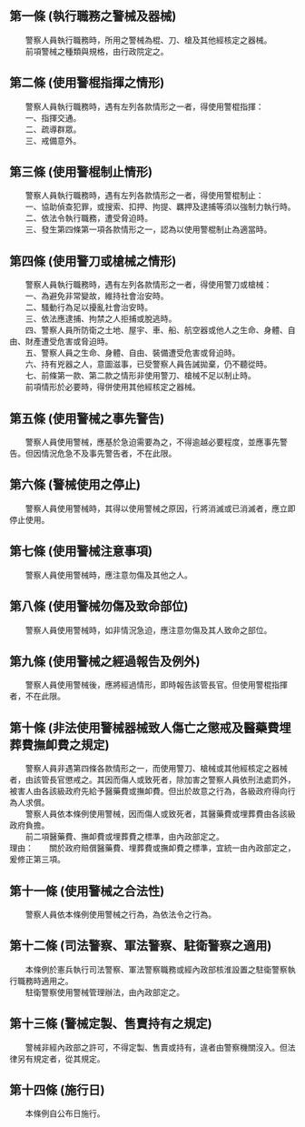 第一條 (執行職務之警械及器械)
-----------------------------
　　警察人員執行職務時，所用之警械為棍、刀、槍及其他經核定之器械。  
　　前項警械之種類與規格，由行政院定之。  


第二條 (使用警棍指揮之情形)
---------------------------
　　警察人員執行職務時，遇有左列各款情形之一者，得使用警棍指揮：  
　　一、指揮交通。  
　　二、疏導群眾。  
　　三、戒備意外。  


第三條 (使用警棍制止情形)
-------------------------
　　警察人員執行職務時，遇有左列各款情形之一者，得使用警棍制止：  
　　一、協助偵查犯罪，或搜索、扣押、拘提、羈押及逮捕等須以強制力執行時。  
　　二、依法令執行職務，遭受脅迫時。  
　　三、發生第四條第一項各款情形之一，認為以使用警棍制止為適當時。  


第四條 (使用警刀或槍械之情形)
-----------------------------
　　警察人員執行職務時，遇有左列各款情形之一者，得使用警刀或槍械：  
　　一、為避免非常變故，維持社會治安時。  
　　二、騷動行為足以擾亂社會治安時。  
　　三、依法應逮捕、拘禁之人拒捕或脫逃時。  
　　四、警察人員所防衛之土地、屋宇、車、船、航空器或他人之生命、身體、自由、財產遭受危害或脅迫時。  
　　五、警察人員之生命、身體、自由、裝備遭受危害或脅迫時。  
　　六、持有兇器之人，意圖滋事，已受警察人員告誡拋棄，仍不聽從時。  
　　七、前條第一款、第二款之情形非使用警刀、槍械不足以制止時。  
　　前項情形於必要時，得併使用其他經核定之器械。  


第五條 (使用警械之事先警告)
---------------------------
　　警察人員使用警械，應基於急迫需要為之，不得逾越必要程度，並應事先警告。但因情況危急不及事先警告者，不在此限。  


第六條 (警械使用之停止)
-----------------------
　　警察人員使用警械時，其得以使用警械之原因，行將消滅或已消滅者，應立即停止使用。  


第七條 (使用警械注意事項)
-------------------------
　　警察人員使用警械時，應注意勿傷及其他之人。  


第八條 (使用警械勿傷及致命部位)
-------------------------------
　　警察人員使用警械時，如非情況急迫，應注意勿傷及其人致命之部位。  


第九條 (使用警械之經過報告及例外)
---------------------------------
　　警察人員使用警械後，應將經過情形，即時報告該管長官。但使用警棍指揮者，不在此限。  


第十條 (非法使用警械器械致人傷亡之懲戒及醫藥費埋葬費撫卹費之規定)
-----------------------------------------------------------------
　　警察人員非遇第四條各款情形之一，而使用警刀、槍械或其他經核定之器械者，由該管長官懲戒之。其因而傷人或致死者，除加害之警察人員依刑法處罰外，被害人由各該級政府先給予醫藥費或撫卹費。但出於故意之行為，各級政府得向行為人求償。  
　　警察人員依本條例使用警械，因而傷人或致死者，其醫藥費或埋葬費由各該級政府負擔。  
　　前二項醫藥費、撫卹費或埋葬費之標準，由內政部定之。  
理由：　　關於政府賠償醫藥費、埋葬費或撫卹費之標準，宜統一由內政部定之，爰修正第三項。

第十一條 (使用警械之合法性)
---------------------------
　　警察人員依本條例使用警械之行為，為依法令之行為。  


第十二條 (司法警察、軍法警察、駐衛警察之適用)
---------------------------------------------
　　本條例於憲兵執行司法警察、軍法警察職務或經內政部核淮設置之駐衛警察執行職務時適用之。  
　　駐衛警察使用警械管理辦法，由內政部定之。  


第十三條 (警械定製、售賣持有之規定)
-----------------------------------
　　警械非經內政部之許可，不得定製、售賣或持有，違者由警察機關沒入。但法律另有規定者，從其規定。  


第十四條 (施行日)
-----------------
　　本條例自公布日施行。